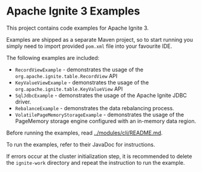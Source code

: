 # Apache Ignite 3 Examples

This project contains code examples for Apache Ignite 3.

Examples are shipped as a separate Maven project, so to start running you simply need
to import provided `pom.xml` file into your favourite IDE.

The following examples are included:
* `RecordViewExample` - demonstrates the usage of the `org.apache.ignite.table.RecordView` API
* `KeyValueViewExample` - demonstrates the usage of the `org.apache.ignite.table.KeyValueView` API
* `SqlJdbcExample` - demonstrates the usage of the Apache Ignite JDBC driver.
* `RebalanceExample` - demonstrates the data rebalancing process.
* `VolatilePageMemoryStorageExample` - demonstrates the usage of the PageMemory storage engine configured with an in-memory data region.

Before running the examples, read [../modules/cli/README.md](../modules/cli/README.md).

To run the examples, refer to their JavaDoc for instructions.

If errors occur at the cluster initialization step, it is recommended to delete the `ignite-work` directory and repeat the instruction to run the example.